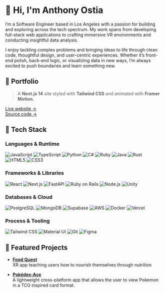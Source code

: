# 👋 Hi, I'm Anthony Ostia
I’m a Software Engineer based in Los Angeles with a passion for building and exploring across the tech spectrum. My work spans from developing full-stack web applications to crafting immersive VR environments and conducting insightful data analysis. 

I enjoy tackling complex problems and bringing ideas to life through clean code, thoughtful design, and user-centric experiences. Whether it’s front-end polish, back-end logic, or visualizing data in new ways, I’m always excited to push boundaries and learn something new.

## 🚀 Portfolio

> A **Next.js 14** site styled with **Tailwind CSS** and animated with **Framer Motion**.

[Live website →](https://anthony-ostia.vercel.app)  
[Source code →](https://github.com/maroonedace/Portfolio)

## 🧰 Tech Stack
### Languages & Runtime
![JavaScript](https://img.shields.io/badge/JavaScript-F7DF1E?logo=javascript&logoColor=black)
![TypeScript](https://img.shields.io/badge/TypeScript-3178C6?logo=typescript&logoColor=white)
![Python](https://img.shields.io/badge/Python-3776AB?logo=python&logoColor=white)
![C#](https://img.shields.io/badge/C%23-239120?logo=c-sharp&logoColor=white)
![Ruby](https://img.shields.io/badge/Ruby-CC342D?logo=ruby&logoColor=white)
![Java](https://img.shields.io/badge/Java-007396?logo=java&logoColor=white)
![Rust](https://img.shields.io/badge/Rust-000000?logo=rust&logoColor=white)
![HTML5](https://img.shields.io/badge/HTML5-E34F26?logo=html5&logoColor=white)
![CSS3](https://img.shields.io/badge/CSS3-1572B6?logo=css3&logoColor=white)

### Frameworks & Libraries
![React](https://img.shields.io/badge/React-61DAFB?logo=react&logoColor=black)
![Next.js](https://img.shields.io/badge/Next.js-000000?logo=nextdotjs&logoColor=white)
![FastAPI](https://img.shields.io/badge/FastAPI-009688?logo=fastapi&logoColor=white)
![Ruby on Rails](https://img.shields.io/badge/Ruby_on_Rails-CC0000?logo=rubyonrails&logoColor=white)
![Node.js](https://img.shields.io/badge/Node.js-339933?logo=node.js&logoColor=white)
![Unity](https://img.shields.io/badge/Unity-000000?logo=unity&logoColor=white)

### Databases & Cloud
![PostgreSQL](https://img.shields.io/badge/PostgreSQL-4169E1?logo=postgresql&logoColor=white)
![MongoDB](https://img.shields.io/badge/MongoDB-47A248?logo=mongodb&logoColor=white)
![Supabase](https://img.shields.io/badge/Supabase-3ECF8E?logo=supabase&logoColor=white)
![AWS](https://img.shields.io/badge/AWS-FF9900?logo=amazonaws&logoColor=black)
![Docker](https://img.shields.io/badge/Docker-2496ED?logo=docker&logoColor=white)
![Vercel](https://img.shields.io/badge/Vercel-000000?logo=vercel&logoColor=white)

### Process & Tooling
![Tailwind CSS](https://img.shields.io/badge/Tailwind_CSS-06B6D4?logo=tailwindcss&logoColor=white)
![Material UI](https://img.shields.io/badge/Material_UI-007FFF?logo=mui&logoColor=white)
![Git](https://img.shields.io/badge/Git-F05032?logo=git&logoColor=white)
![Figma](https://img.shields.io/badge/Figma-000000?logo=figma&logoColor=white)

## 🚀 Featured Projects
- **[Food Quest](https://github.com/maroonedace/FoodQuest)**  
  XR app teaching users how to nourish themselves through nutrition

- **[Pokédex-Ace](https://github.com/maroonedace/Pokedex-Ace)**  
  A lightweight cross-platform app that allows the user to view Pokemon in a TCG inspired card format.
